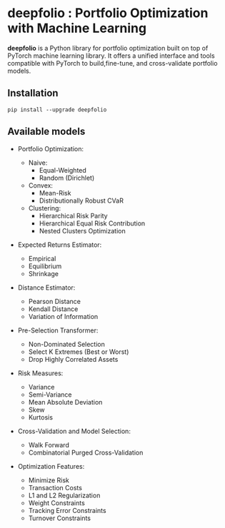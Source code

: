 # deepfolio : Portfolio Optimization with Machine Learning
**deepfolio** is a Python library for portfolio optimization built on top of PyTorch machine learning library.
It offers a unified interface and tools compatible with PyTorch to build,fine-tune, and cross-validate portfolio models.

## Installation

```
pip install --upgrade deepfolio
```
## Available models

* Portfolio Optimization:
    * Naive:
        * Equal-Weighted
        * Random (Dirichlet)
    * Convex:
        * Mean-Risk
        * Distributionally Robust CVaR
    * Clustering:
        * Hierarchical Risk Parity
        * Hierarchical Equal Risk Contribution
        * Nested Clusters Optimization

* Expected Returns Estimator:
    * Empirical
    * Equilibrium
    * Shrinkage

* Distance Estimator:
    * Pearson Distance
    * Kendall Distance
    * Variation of Information

* Pre-Selection Transformer:
    * Non-Dominated Selection
    * Select K Extremes (Best or Worst)
    * Drop Highly Correlated Assets

* Risk Measures:
    * Variance
    * Semi-Variance
    * Mean Absolute Deviation
    * Skew
    * Kurtosis

* Cross-Validation and Model Selection:
    * Walk Forward
    * Combinatorial Purged Cross-Validation

* Optimization Features:
    * Minimize Risk
    * Transaction Costs
    * L1 and L2 Regularization
    * Weight Constraints
    * Tracking Error Constraints
    * Turnover Constraints
